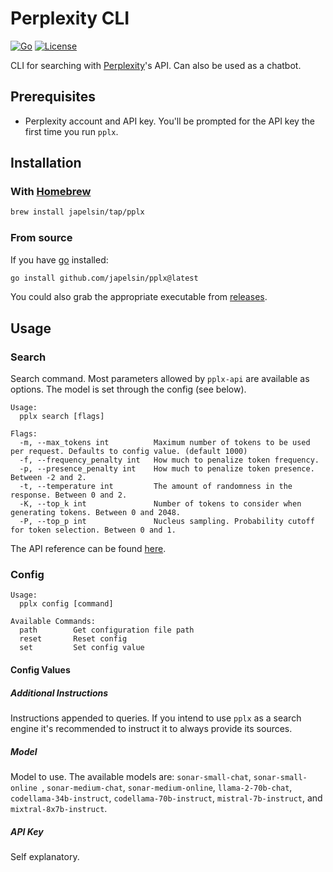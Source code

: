 # Perplexity CLI

[![Go](https://github.com/japelsin/pplx/actions/workflows/release.yml/badge.svg)](https://github.com/japelsin/pplx/actions/workflows/release.yml)
[![License](https://img.shields.io/badge/license-MIT-blue)](https://github.com/japelsin/pplx/blob/main/LICENSE)

CLI for searching with [Perplexity](https://www.perplexity.ai/)'s API. Can also be used as a chatbot.

## Prerequisites

- Perplexity account and API key. You'll be prompted for the API key the first time you run `pplx`.

## Installation

### With [Homebrew](https://brew.sh)

```bash
brew install japelsin/tap/pplx
```

### From source

If you have [go](https://go.dev/) installed:

```bash
go install github.com/japelsin/pplx@latest
```

You could also grab the appropriate executable from [releases](https://github.com/japelsin/pplx/releases).

## Usage

### Search

Search command. Most parameters allowed by `pplx-api` are available as options. The model is set through the config (see below).

```
Usage:
  pplx search [flags]

Flags:
  -m, --max_tokens int          Maximum number of tokens to be used per request. Defaults to config value. (default 1000)
  -f, --frequency_penalty int   How much to penalize token frequency.
  -p, --presence_penalty int    How much to penalize token presence. Between -2 and 2.
  -t, --temperature int         The amount of randomness in the response. Between 0 and 2.
  -K, --top_k int               Number of tokens to consider when generating tokens. Between 0 and 2048.
  -P, --top_p int               Nucleus sampling. Probability cutoff for token selection. Between 0 and 1.
```

The API reference can be found [here](https://docs.perplexity.ai/reference/post_chat_completions).

### Config

```
Usage:
  pplx config [command]

Available Commands:
  path        Get configuration file path
  reset       Reset config
  set         Set config value
```

#### Config Values

##### Additional Instructions
Instructions appended to queries. If you intend to use `pplx` as a search engine it's recommended to instruct it to always provide its sources.

##### Model
Model to use. The available models are: `sonar-small-chat`, `sonar-small-online	`, `sonar-medium-chat`, `sonar-medium-online`, `llama-2-70b-chat`, `codellama-34b-instruct`, `codellama-70b-instruct`, `mistral-7b-instruct`, and `mixtral-8x7b-instruct`.

##### API Key
Self explanatory.
